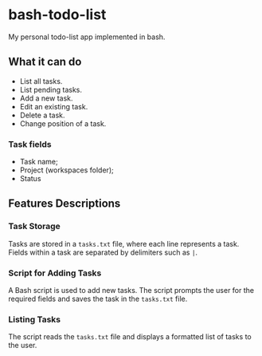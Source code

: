 # bash-todo-list

My personal todo-list app implemented in bash.

## What it can do

- List all tasks.
- List pending tasks.
- Add a new task.
- Edit an existing task.
- Delete a task.
- Change position of a task.

### Task fields

- Task name;
- Project (workspaces folder);
- Status

## Features Descriptions

### Task Storage

Tasks are stored in a `tasks.txt` file, where each line represents a task. Fields within a task are separated by delimiters such as `|`.

### Script for Adding Tasks

A Bash script is used to add new tasks. The script prompts the user for the required fields and saves the task in the `tasks.txt` file.

### Listing Tasks

The script reads the `tasks.txt` file and displays a formatted list of tasks to the user.
